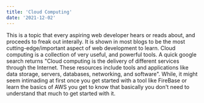 ```yaml
---
title: 'Cloud Computing'
date: '2021-12-02'
---
```


This is a topic that every aspiring web developer hears or reads about, and proceeds to freak out interally. It is shown in most blogs to be the most cutting-edge/important aspect of web development to learn. Cloud computing is a collection of very useful, and powerful tools. A quick google search returns "Cloud computing is the delivery of different services through the Internet. These resources include tools and applications like data storage, servers, databases, networking, and software". While, it might seem intimading at first once you get started with a tool like FireBase or learn the basics of AWS you get to know that basically you don't need to understand that much to get started with it.